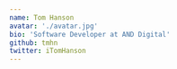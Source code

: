 ```yaml
---
name: Tom Hanson
avatar: './avatar.jpg'
bio: 'Software Developer at AND Digital'
github: tmhn
twitter: iTomHanson
---
```

